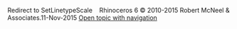 ---
---

Redirect to SetLinetypeScale&#160;
&#160;
Rhinoceros 6 © 2010-2015 Robert McNeel &amp; Associates.11-Nov-2015
 [Open topic with navigation](setlinetypescale.html) 

